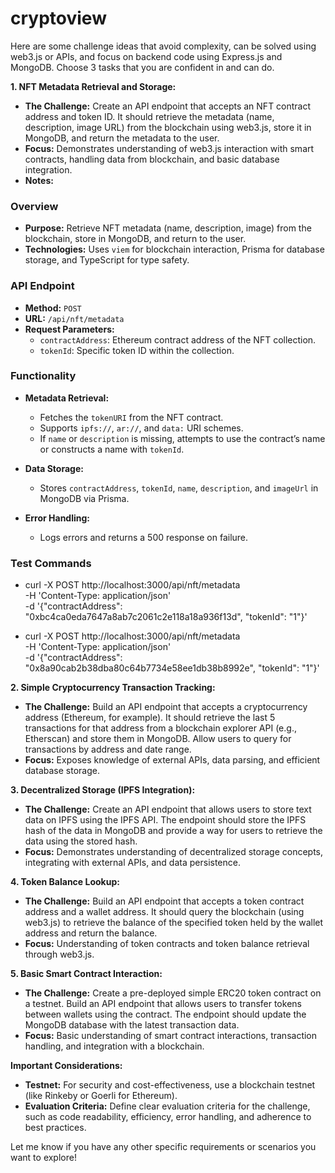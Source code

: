 # cryptoview

Here are some challenge ideas that avoid complexity, can be solved using web3.js or APIs, and focus on backend code using Express.js and MongoDB.
Choose 3 tasks that you are confident in and can do.

**1. NFT Metadata Retrieval and Storage:**

- **The Challenge:** Create an API endpoint that accepts an NFT contract address and token ID. It should retrieve the metadata (name, description, image URL) from the blockchain using web3.js, store it in MongoDB, and return the metadata to the user.
- **Focus:** Demonstrates understanding of web3.js interaction with smart contracts, handling data from blockchain, and basic database integration.
- **Notes:**

### **Overview**

- **Purpose:** Retrieve NFT metadata (name, description, image) from the blockchain, store in MongoDB, and return to the user.
- **Technologies:** Uses `viem` for blockchain interaction, Prisma for database storage, and TypeScript for type safety.

### **API Endpoint**

- **Method:** `POST`
- **URL:** `/api/nft/metadata`
- **Request Parameters:**
  - `contractAddress`: Ethereum contract address of the NFT collection.
  - `tokenId`: Specific token ID within the collection.

### **Functionality**

- **Metadata Retrieval:**

  - Fetches the `tokenURI` from the NFT contract.
  - Supports `ipfs://`, `ar://`, and `data:` URI schemes.
  - If `name` or `description` is missing, attempts to use the contract’s name or constructs a name with `tokenId`.

- **Data Storage:**

  - Stores `contractAddress`, `tokenId`, `name`, `description`, and `imageUrl` in MongoDB via Prisma.

- **Error Handling:**
  - Logs errors and returns a 500 response on failure.

### **Test Commands**

- curl -X POST http://localhost:3000/api/nft/metadata \
  -H 'Content-Type: application/json' \
  -d '{"contractAddress": "0xbc4ca0eda7647a8ab7c2061c2e118a18a936f13d", "tokenId": "1"}'

- curl -X POST http://localhost:3000/api/nft/metadata \
  -H 'Content-Type: application/json' \
  -d '{"contractAddress": "0x8a90cab2b38dba80c64b7734e58ee1db38b8992e", "tokenId": "1"}'

**2. Simple Cryptocurrency Transaction Tracking:**

- **The Challenge:** Build an API endpoint that accepts a cryptocurrency address (Ethereum, for example). It should retrieve the last 5 transactions for that address from a blockchain explorer API (e.g., Etherscan) and store them in MongoDB. Allow users to query for transactions by address and date range.
- **Focus:** Exposes knowledge of external APIs, data parsing, and efficient database storage.

**3. Decentralized Storage (IPFS Integration):**

- **The Challenge:** Create an API endpoint that allows users to store text data on IPFS using the IPFS API. The endpoint should store the IPFS hash of the data in MongoDB and provide a way for users to retrieve the data using the stored hash.
- **Focus:** Demonstrates understanding of decentralized storage concepts, integrating with external APIs, and data persistence.

**4. Token Balance Lookup:**

- **The Challenge:** Build an API endpoint that accepts a token contract address and a wallet address. It should query the blockchain (using web3.js) to retrieve the balance of the specified token held by the wallet address and return the balance.
- **Focus:** Understanding of token contracts and token balance retrieval through web3.js.

**5. Basic Smart Contract Interaction:**

- **The Challenge:** Create a pre-deployed simple ERC20 token contract on a testnet. Build an API endpoint that allows users to transfer tokens between wallets using the contract. The endpoint should update the MongoDB database with the latest transaction data.
- **Focus:** Basic understanding of smart contract interactions, transaction handling, and integration with a blockchain.

**Important Considerations:**

- **Testnet:** For security and cost-effectiveness, use a blockchain testnet (like Rinkeby or Goerli for Ethereum).
- **Evaluation Criteria:** Define clear evaluation criteria for the challenge, such as code readability, efficiency, error handling, and adherence to best practices.

Let me know if you have any other specific requirements or scenarios you want to explore!

```

```
